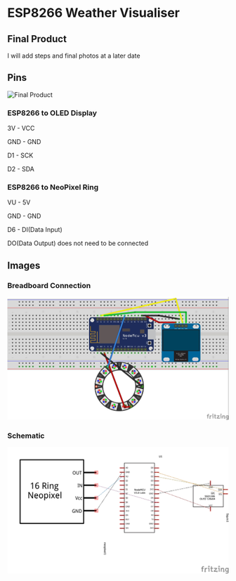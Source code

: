 # ESP8266 Weather Visualiser

## Final Product

I will add steps and final photos at a later date

## Pins

![Final Product](https://github.com/KevTango/ESP8266-Weather-Visualiser/blob/master/img/esp8266=weather-module.jpg)

### ESP8266 to OLED Display

3V - VCC

GND - GND

D1 - SCK

D2 - SDA

### ESP8266 to NeoPixel Ring

VU - 5V

GND - GND

D6 - DI(Data Input)

DO(Data Output) does not need to be connected

## Images

### Breadboard Connection

![Breadboard connection](https://github.com/KevTango/ESP8266-Weather-Visualiser/blob/master/img/ESP8266_NeoPixel_Indicator_Sketch_bb.jpg)

### Schematic

![Schematic](https://github.com/KevTango/ESP8266-Weather-Visualiser/blob/master/img/ESP8266_NeoPixel_Indicator_Sketch_schem.jpg)
